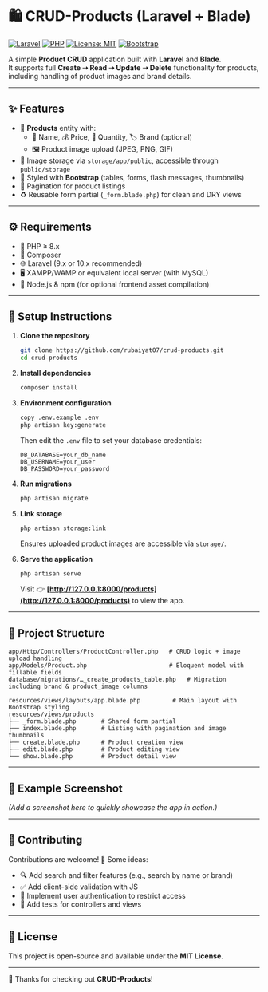 # 🛍️ CRUD-Products (Laravel + Blade)

[![Laravel](https://img.shields.io/badge/Laravel-9.x-red?style=for-the-badge&logo=laravel)](https://laravel.com/)
[![PHP](https://img.shields.io/badge/PHP-8.x-blue?style=for-the-badge&logo=php)](https://www.php.net/)
[![License: MIT](https://img.shields.io/badge/License-MIT-green?style=for-the-badge)](LICENSE)
[![Bootstrap](https://img.shields.io/badge/Bootstrap-5.x-purple?style=for-the-badge&logo=bootstrap)](https://getbootstrap.com/)

A simple **Product CRUD** application built with **Laravel** and **Blade**.  
It supports full **Create ➝ Read ➝ Update ➝ Delete** functionality for products, including handling of product images and brand details.

---

## ✨ Features

- 📝 **Products** entity with:
  - 📛 Name, 💰 Price, 🔢 Quantity, 🏷️ Brand (optional)
  - 🖼️ Product image upload (JPEG, PNG, GIF)
- 📂 Image storage via `storage/app/public`, accessible through `public/storage`
- 🎨 Styled with **Bootstrap** (tables, forms, flash messages, thumbnails)
- 📄 Pagination for product listings
- ♻️ Reusable form partial (`_form.blade.php`) for clean and DRY views

---

## ⚙️ Requirements

- 🐘 PHP ≥ 8.x  
- 🎼 Composer  
- 🌐 Laravel (9.x or 10.x recommended)  
- 🖥️ XAMPP/WAMP or equivalent local server (with MySQL)  
- 🔧 Node.js & npm (for optional frontend asset compilation)

---

## 🚀 Setup Instructions

1. **Clone the repository**
   ```bash
   git clone https://github.com/rubaiyat07/crud-products.git
   cd crud-products
    ````

2. **Install dependencies**

   ```bash
   composer install
   ```

3. **Environment configuration**

   ```bash
   copy .env.example .env
   php artisan key:generate
   ```

   Then edit the `.env` file to set your database credentials:

   ```
   DB_DATABASE=your_db_name
   DB_USERNAME=your_user
   DB_PASSWORD=your_password
   ```

4. **Run migrations**

   ```bash
   php artisan migrate
   ```

5. **Link storage**

   ```bash
   php artisan storage:link
   ```

   Ensures uploaded product images are accessible via `storage/`.

6. **Serve the application**

   ```bash
   php artisan serve
   ```

   Visit 👉 **[http://127.0.0.1:8000/products](http://127.0.0.1:8000/products)** to view the app.

---

## 📂 Project Structure

```
app/Http/Controllers/ProductController.php   # CRUD logic + image upload handling
app/Models/Product.php                       # Eloquent model with fillable fields
database/migrations/…_create_products_table.php   # Migration including brand & product_image columns

resources/views/layouts/app.blade.php         # Main layout with Bootstrap styling
resources/views/products
├── _form.blade.php       # Shared form partial
├── index.blade.php       # Listing with pagination and image thumbnails
├── create.blade.php      # Product creation view
├── edit.blade.php        # Product editing view
└── show.blade.php        # Product detail view
```

---

## 📸 Example Screenshot

*(Add a screenshot here to quickly showcase the app in action.)*

---

## 🤝 Contributing

Contributions are welcome! 🚀 Some ideas:

* 🔍 Add search and filter features (e.g., search by name or brand)
* ✅ Add client-side validation with JS
* 🔐 Implement user authentication to restrict access
* 🧪 Add tests for controllers and views

---

## 📜 License

This project is open-source and available under the **MIT License**.

---

🙌 Thanks for checking out **CRUD-Products**!

```

